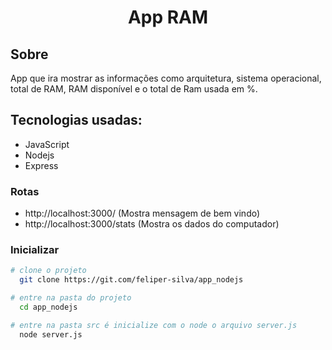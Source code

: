 <h1 align='center'>App RAM</h1>

## Sobre

App que ira mostrar as informações como arquitetura, sistema operacional, total de RAM, RAM disponível e o total de Ram usada em %.

## Tecnologias usadas:

- JavaScript
- Nodejs
- Express

### Rotas

- http://localhost:3000/ (Mostra mensagem de bem vindo)
- http://localhost:3000/stats
  (Mostra os dados do computador)

### Inicializar

```sh
# clone o projeto 
  git clone https://git.com/feliper-silva/app_nodejs
```
```sh
# entre na pasta do projeto
  cd app_nodejs
```
```sh
# entre na pasta src é inicialize com o node o arquivo server.js
  node server.js
```

